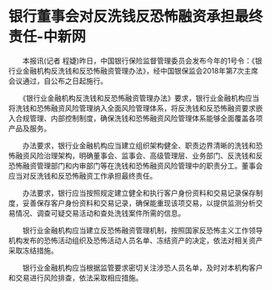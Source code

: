 # 银行董事会对反洗钱反恐怖融资承担最终责任-中新网

　　本报讯(记者 程婕)昨日，中国银行保险监督管理委员会发布今年的1号令：《银行业金融机构反洗钱和反恐怖融资管理办法》，经中国银保监会2018年第7次主席会议通过，自公布之日起施行。

　　《银行业金融机构反洗钱和反恐怖融资管理办法》要求，银行业金融机构应当将洗钱和恐怖融资风险管理纳入全面风险管理体系，将反洗钱和反恐怖融资要求嵌入合规管理、内部控制制度，确保洗钱和恐怖融资风险管理体系能够全面覆盖各项产品及服务。

　　办法要求，银行业金融机构应当建立组织架构健全、职责边界清晰的洗钱和恐怖融资风险治理架构，明确董事会、监事会、高级管理层、业务部门、反洗钱和反恐怖融资管理部门和内审部门等在洗钱和恐怖融资风险管理中的职责分工。董事会应当对反洗钱和反恐怖融资工作承担最终责任。

　　办法要求，银行应当按照规定建立健全和执行客户身份资料和交易记录保存制度，妥善保存客户身份资料和交易记录，确保能重现该项交易，以提供监测分析交易情况、调查可疑交易活动和查处洗钱案件所需的信息。

　　银行业金融机构应当建立反恐怖融资管理机制，按照国家反恐怖主义工作领导机构发布的恐怖活动组织及恐怖活动人员名单、冻结资产的决定，依法对相关资产采取冻结措施。

　　银行业金融机构应当根据监管要求密切关注涉恐人员名单，及时对本机构客户和交易进行风险排查，依法采取相应措施。
